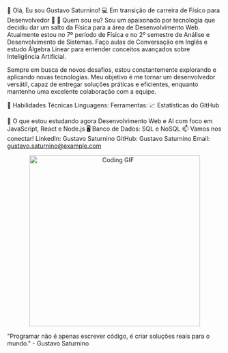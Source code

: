 👋 Olá, Eu sou Gustavo Saturnino!
💻 Em transição de carreira de Físico para Desenvolvedor 🌟
🚀 Quem sou eu?
Sou um apaixonado por tecnologia que decidiu dar um salto da Física para a área de Desenvolvimento Web. Atualmente estou no 7º período de Física e no 2º semestre de Análise e Desenvolvimento de Sistemas. Faço aulas de Conversação em Inglês e estudo Álgebra Linear para entender conceitos avançados sobre Inteligência Artificial.

Sempre em busca de novos desafios, estou constantemente explorando e aplicando novas tecnologias. Meu objetivo é me tornar um desenvolvedor versátil, capaz de entregar soluções práticas e eficientes, enquanto mantenho uma excelente colaboração com a equipe.

🔧 Habilidades Técnicas
Linguagens:
Ferramentas:
📈 Estatísticas do GitHub



🌱 O que estou estudando agora
Desenvolvimento Web e AI com foco em JavaScript, React e Node.js 🖥️
Banco de Dados: SQL e NoSQL
📫 Vamos nos conectar!
LinkedIn: Gustavo Saturnino
GitHub: Gustavo Saturnino
Email: gustavo.saturnino@example.com
<p align="center"> <img src="https://media.giphy.com/media/ZVik7pBtu9dNS/giphy.gif" alt="Coding GIF" width="400"/> </p>
"Programar não é apenas escrever código, é criar soluções reais para o mundo." - Gustavo Saturnino
